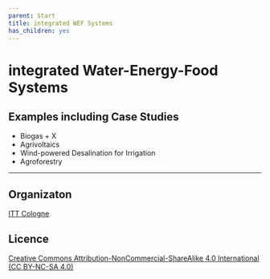 ```yaml
---
parent: Start
title: integrated WEF Systems
has_children: yes
---
```

# integrated Water-Energy-Food Systems

## Examples including Case Studies
- Biogas + X
- Agrivoltaics
- Wind-powered Desalination for Irrigation
- Agroforestry

___
## Organizaton
[ITT Cologne](https://www.tt.th-koeln.de/)

## Licence
[Creative Commons Attribution-NonCommercial-ShareAlike 4.0 International (CC BY-NC-SA 4.0)](https://creativecommons.org/licenses/by-nc-sa/4.0/)
